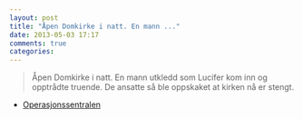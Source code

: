 ```yaml
---
layout: post
title: "Åpen Domkirke i natt. En mann ..."
date: 2013-05-03 17:17
comments: true
categories: 
---
```

> Åpen Domkirke i natt. En mann utkledd som Lucifer kom inn og opptrådte truende. De ansatte så ble oppskaket at kirken nå er stengt.
- [Operasjonssentralen](http://twitter.com/oslopolitiops/statuses/330476221148311552)
